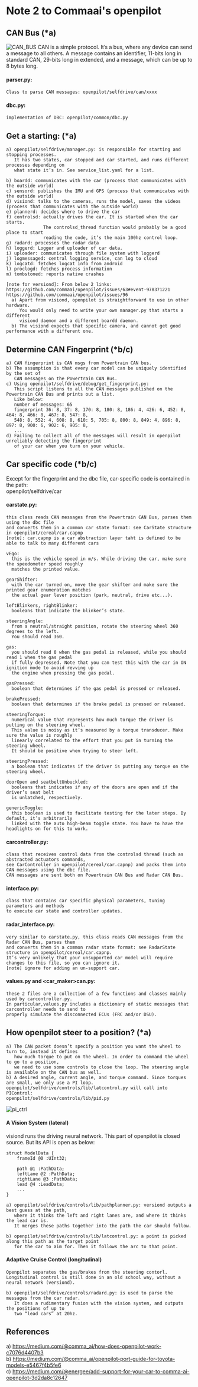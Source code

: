 # Note 2 to Commaai's openpilot
## CAN Bus (*a)
![CAN_BUS](/ai/res/can_bus.png)
CAN is a simple protocol. It’s a bus, where any device can send a message to all others. 
A message contains an identifier, 11-bits long in standard CAN, 29-bits long in extended, 
and a message, which can be up to 8 bytes long.

#### parser.py:
    Class to parse CAN messages: openpilot/selfdrive/can/xxxx

#### dbc.py:
    implementation of DBC: openpilot/common/dbc.py

## Get a starting: (*a)
    a) openpilot/selfdrive/manager.py: is responsible for starting and stopping processes.
       It has two states, car stopped and car started, and runs different processes depending on 
       what state it’s in. See service_list.yaml for a list.

    b) boardd: communicates with the car (process that communicates with the outside world)
    c) sensord: publishes the IMU and GPS (process that communicates with the outside world)
    d) visiond: talks to the cameras, runs the model, saves the videos (process that communicates with the outside world)
    e) plannerd: decides where to drive the car
    f) controlsd: actually drives the car. It is started when the car starts. 
                  The controlsd_thread function would probably be a good place to start 
                  reading the code, it’s the main 100hz control loop.
    g) radard: processes the radar data
    h) loggerd: Logger and uploader of car data.
    i) uploader: communicates through file system with loggerd
    j) logmessaged: central logging service, can log to cloud
    k) logcatd: fetches logcat info from android
    l) proclogd: fetches process information
    m) tombstoned: reports native crashes
    
    [note for versiond]: From below 2 links:    
    https://github.com/commaai/openpilot/issues/63#event-978371221  
    https://github.com/commaai/openpilot/issues/96  
      a) Apart from visiond, openpilot is straightforward to use in other hardware. 
         You would only need to write your own manager.py that starts a different 
         visiond daemon and a different boardd daemon.
      b) The visiond expects that specific camera, and cannot get good performance with a different one.
    
## Determine CAN Fingerprint (*b/c)
    a) CAN fingerprint is CAN msgs from Powertrain CAN bus. 
    b) The assumption is that every car model can be uniquely identified by the set of 
       CAN messages on the Powertrain CAN Bus.
    c) Using openpilot/selfdrive/debug/get_fingerprint.py:
       This script listens to all the CAN messages published on the Powertrain CAN Bus and prints out a list.
       Like below:
       number of messages: 65
       fingerprint 36: 8, 37: 8, 170: 8, 180: 8, 186: 4, 426: 6, 452: 8, 464: 8, 466: 8, 467: 8, 547: 8, 
       548: 8, 552: 4, 608: 8, 610: 5, 705: 8, 800: 8, 849: 4, 896: 8, 897: 8, 900: 6, 902: 6, 905: 8, 
       ...
    d) Failing to collect all of the messages will result in openpilot unreliably detecting the fingerprint 
       of your car when you turn on your vehicle.

## Car specific code (*b/c)
Except for the fingerprint and the dbc file, car-specific code is contained in the path:  
openpilot/selfdrive/car

#### carstate.py: 
    this class reads CAN messages from the Powertrain CAN Bus, parses them using the dbc file 
    and converts them in a common car state format: see CarState structure in openpilot/cereal/car.capnp    
    [note]: car.capnp is a car abstraction layer taht is defined to be able to talk to many different cars
    
    vEgo: 
      this is the vehicle speed in m/s. While driving the car, make sure the speedometer speed roughly 
      matches the printed value.
      
    gearShifter: 
      with the car turned on, move the gear shifter and make sure the printed gear enumeration matches
      the actual gear lever position (park, neutral, drive etc...).
      
    leftBlinkers, rightBlinker: 
      booleans that indicate the blinker’s state.
      
    steeringAngle: 
      from a neutral/straight position, rotate the steering wheel 360 degrees to the left. 
      You should read 360.
      
    gas: 
      you should read 0 when the gas pedal is released, while you should read 1 when the gas pedal 
      if fully depressed. Note that you can test this with the car in ON ignition mode to avoid revving up 
      the engine when pressing the gas pedal.
      
    gasPressed: 
      boolean that determines if the gas pedal is pressed or released.
      
    brakePressed: 
      boolean that determines if the brake pedal is pressed or released.
      
    steeringTorque: 
      numerical value that represents how much torque the driver is putting on the steering wheel.
      This value is noisy as it’s measured by a torque transducer. Make sure the value is roughly 
      linearly correlated to the effort that you put in turning the steering wheel. 
      It should be positive when trying to steer left.
      
    steeringPressed: 
      a boolean that indicates if the driver is putting any torque on the steering wheel.
      
    doorOpen and seatbeltUnbuckled: 
      booleans that indicates if any of the doors are open and if the driver’s seat belt 
      is unlatched, respectively.
      
    genericToggle: 
      this boolean is used to facilitate testing for the later steps. By default, it’s arbitrarily 
      linked with the auto high-beam toggle state. You have to have the headlights on for this to work.

#### carcontroller.py: 
    class that receives control data from the controlsd thread (such as abstracted actuators commands, 
    see CarController in openpilot/cereal/car.capnp) and packs them into CAN messages using the dbc file. 
    CAN messages are sent both on Powertrain CAN Bus and Radar CAN Bus.
       
#### interface.py: 
    class that contains car specific physical parameters, tuning parameters and methods 
    to execute car state and controller updates.
       
#### radar_interface.py: 
    very similar to carstate.py, this class reads CAN messages from the Radar CAN Bus, parses them 
    and converts them in a common radar state format: see RadarState structure in openpilot/cereal/car.capnp. 
    It’s very unlikely that your unsupported car model will require changes to this file, so you can ignore it.
    [note] ignore for adding an un-support car.

#### values.py and <car_maker>can.py: 
    these 2 files are a collection of a few functions and classes mainly used by carcontroller.py. 
    In particular,values.py includes a dictionary of static messages that carcontroller needs to send to 
    properly simulate the disconnected ECUs (FRC and/or DSU). 

## How openpilot steer to a position? (*a)
    a) The CAN packet doesn’t specify a position you want the wheel to turn to, instead it defines 
       how much torque to put on the wheel. In order to command the wheel to go to a position, 
       we need to use some controls to close the loop. The steering angle is available on the CAN bus as well.
    b) A desired angle, current angle, and torque command. Since torques are small, we only use a PI loop.
    openpilot/selfdrive/controls/lib/latcontrol.py will call into PIControl: 
    openpilot/selfdrive/controls/lib/pid.py
    
![pi_ctrl](/ai/res/pi_ctrl.gif)

#### A Vision System (lateral)
visiond runs the driving neural network. This part of openpilot is closed source.
But its API is open as below:

    struct ModelData {
        frameId @0 :UInt32;

        path @1 :PathData;
        leftLane @2 :PathData;
        rightLane @3 :PathData;
        lead @4 :LeadData;
        ...
    }
    
    a) openpilot/selfdrive/controls/lib/pathplanner.py: versiond outputs a best guess at the path, 
       where it thinks the left and right lanes are, and where it thinks the lead car is. 
       It merges these paths together into the path the car should follow.

    b) openpilot/selfdrive/controls/lib/latcontrol.py: a point is picked along this path as the target point 
       for the car to aim for. Then it follows the arc to that point.

#### Adaptive Cruise Control (longitudinal)
    Openpilot separates the gas/brakes from the steering contorl. 
    Longitudinal control is still done in an old school way, without a neural network (versiond).

    b) openpilot/selfdrive/controls/radard.py: is used to parse the messages from the car radar. 
       It does a rudimentary fusion with the vision system, and outputs the positions of up to 
       two “lead cars” at 20hz.
       
## References
a) https://medium.com/@comma_ai/how-does-openpilot-work-c7076d4407b3  
b) https://medium.com/@comma_ai/openpilot-port-guide-for-toyota-models-e5467f4b5fe6   
c) https://medium.com/@energee/add-support-for-your-car-to-comma-ai-openpilot-3d2da8c12647  
